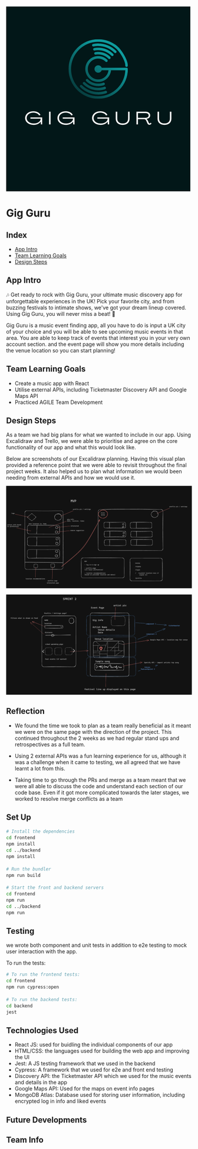 ![splash image](frontend/public/gigguru.png)
# Gig Guru

## Index

- [App Intro](#app-intro)
- [Team Learning Goals](#team-learning-goals)
- [Design Steps](#design-steps)


## App Intro
🎶 Get ready to rock with Gig Guru, your ultimate music discovery app for unforgettable experiences in the UK! Pick your favorite city, and from buzzing festivals to intimate shows, we've got your dream lineup covered. Using Gig Guru, you will never miss a beat! 🎸

Gig Guru is a music event finding app, all you have to do is input a UK city of your choice and you will be able to see upcoming music events in that area. You are able to keep track of events that interest you in your very own account section. and the event page will show you more details including the venue location so you can start planning!

## Team Learning Goals

- Create a music app with React
- Utilise external APIs, including Ticketmaster Discovery API and Google Maps API
- Practiced AGILE Team Development

## Design Steps

As a team we had big plans for what we wanted to include in our app. Using Excalidraw and Trello, we were able to prioritise and agree on the core functionality of our app and what this would look like.

Below are screenshots of our Excalidraw planning. Having this visual plan provided a reference point that we were able to revisit throughout the final project weeks. It also helped us to plan what information we would been needing from external APIs and how we would use it. 

![MVP](frontend/public/MVP.png)

![sprint-2](frontend/public/sprint-2.png)

## Reflection 

- We found the time we took to plan as a team really beneficial as it meant we were on the same page with the direction of the project. This continued throughout the 2 weeks as we had regular stand ups and retrospectives as a full team.

- Using 2 external APIs was a fun learning experience for us, although it was a challenge when it came to testing, we all agreed that we have learnt a lot from this.

- Taking time to go through the PRs and merge as a team meant that we were all able to discuss the code and understand each section of our code base. Even if it got more complicated towards the later stages, we worked to resolve merge conflicts as a team

## Set Up

```bash
# Install the dependencies
cd frontend
npm install
cd ../backend
npm install

# Run the bundler
npm run build

# Start the front and backend servers
cd frontend
npm run
cd ../backend
npm run
```

## Testing

we wrote both component and unit tests in addition to e2e testing to mock user interaction with the app.

To run the tests:

```bash
# To run the frontend tests:
cd frontend
npm run cypress:open

# To run the backend tests:
cd backend
jest
```

## Technologies Used

- React JS: used for buidling the individual components of our app
- HTML/CSS: the languages used for building the web app and improving the UI
- Jest: A JS testing framework that we used in the backend
- Cypress: A framework that we used for e2e and front end testing
- Discovery API: the Ticketmaster API which we used for the music events and details in the app
- Google Maps API: Used for the maps on event info pages
- MongoDB Atlas: Database used for storing user information, including encrypted log in info and liked events

## Future Developments

## Team Info
